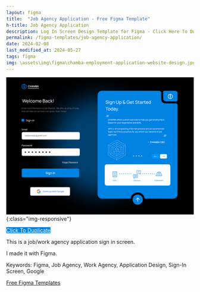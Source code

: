 ```yaml
---
layout: figma
title:  "Job Agency Application - Free Figma Template"
h-title: Job Agency Application
description: Log In Screen Design Template for Figma - Click Here To Duplicate This Template Right Now
permalink: /figma-templates/job-agency-application/
date: 2024-02-08
last_modified_at: 2024-05-27
tags: figma
img: \assets\img\figma\chamba-employment-application-website-design.jpg
---
```


![Sign In Screen For Job App Website Design - Figma Template](\assets\img\figma\chamba-employment-application-website-design.jpg){:class="img-responsive"}

<a style="color:#fff;background:#0083E3;"
class="button" href="https://www.figma.com/community/file/1336739061648100389/job-agency-application-website-design-chamba" target="_blank">Click To Duplicate</a>

This is a job/work agency application sign in screen.

I made it with Figma.

Keywords: Figma, Job Agency, Work Agency, Application Design, Sign-In Screen, Google

<a href="/figma-templates/" target="_blank">Free Figma Templates</a>